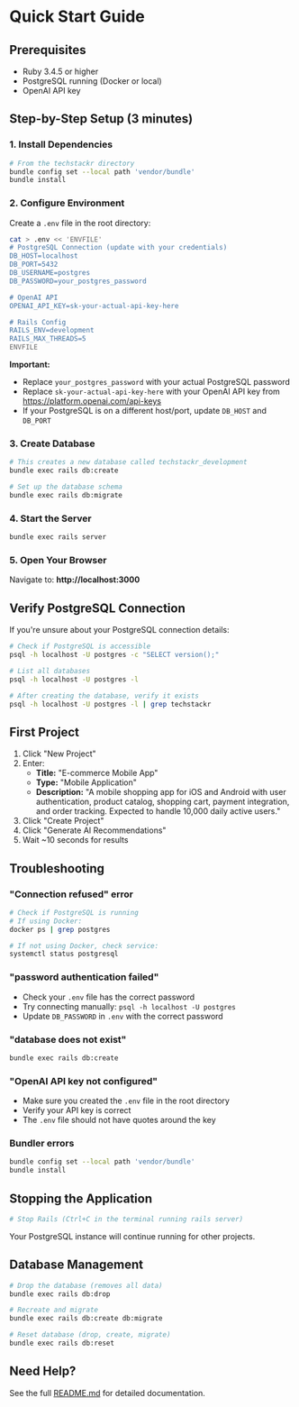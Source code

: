# Quick Start Guide

## Prerequisites

- Ruby 3.4.5 or higher
- PostgreSQL running (Docker or local)
- OpenAI API key

## Step-by-Step Setup (3 minutes)

### 1. Install Dependencies

```bash
# From the techstackr directory
bundle config set --local path 'vendor/bundle'
bundle install
```

### 2. Configure Environment

Create a `.env` file in the root directory:

```bash
cat > .env << 'ENVFILE'
# PostgreSQL Connection (update with your credentials)
DB_HOST=localhost
DB_PORT=5432
DB_USERNAME=postgres
DB_PASSWORD=your_postgres_password

# OpenAI API
OPENAI_API_KEY=sk-your-actual-api-key-here

# Rails Config
RAILS_ENV=development
RAILS_MAX_THREADS=5
ENVFILE
```

**Important:** 
- Replace `your_postgres_password` with your actual PostgreSQL password
- Replace `sk-your-actual-api-key-here` with your OpenAI API key from https://platform.openai.com/api-keys
- If your PostgreSQL is on a different host/port, update `DB_HOST` and `DB_PORT`

### 3. Create Database

```bash
# This creates a new database called techstackr_development
bundle exec rails db:create

# Set up the database schema
bundle exec rails db:migrate
```

### 4. Start the Server

```bash
bundle exec rails server
```

### 5. Open Your Browser

Navigate to: **http://localhost:3000**

## Verify PostgreSQL Connection

If you're unsure about your PostgreSQL connection details:

```bash
# Check if PostgreSQL is accessible
psql -h localhost -U postgres -c "SELECT version();"

# List all databases
psql -h localhost -U postgres -l

# After creating the database, verify it exists
psql -h localhost -U postgres -l | grep techstackr
```

## First Project

1. Click "New Project"
2. Enter:
   - **Title:** "E-commerce Mobile App"
   - **Type:** "Mobile Application"
   - **Description:** "A mobile shopping app for iOS and Android with user authentication, product catalog, shopping cart, payment integration, and order tracking. Expected to handle 10,000 daily active users."
3. Click "Create Project"
4. Click "Generate AI Recommendations"
5. Wait ~10 seconds for results

## Troubleshooting

### "Connection refused" error
```bash
# Check if PostgreSQL is running
# If using Docker:
docker ps | grep postgres

# If not using Docker, check service:
systemctl status postgresql
```

### "password authentication failed"
- Check your `.env` file has the correct password
- Try connecting manually: `psql -h localhost -U postgres`
- Update `DB_PASSWORD` in `.env` with the correct password

### "database does not exist"
```bash
bundle exec rails db:create
```

### "OpenAI API key not configured"
- Make sure you created the `.env` file in the root directory
- Verify your API key is correct
- The `.env` file should not have quotes around the key

### Bundler errors
```bash
bundle config set --local path 'vendor/bundle'
bundle install
```

## Stopping the Application

```bash
# Stop Rails (Ctrl+C in the terminal running rails server)
```

Your PostgreSQL instance will continue running for other projects.

## Database Management

```bash
# Drop the database (removes all data)
bundle exec rails db:drop

# Recreate and migrate
bundle exec rails db:create db:migrate

# Reset database (drop, create, migrate)
bundle exec rails db:reset
```

## Need Help?

See the full [README.md](README.md) for detailed documentation.
